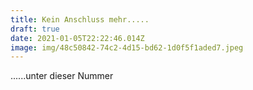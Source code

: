 ```yaml
---
title: Kein Anschluss mehr.....
draft: true
date: 2021-01-05T22:22:46.014Z
image: img/48c50842-74c2-4d15-bd62-1d0f5f1aded7.jpeg
---
```

......unter dieser Nummer